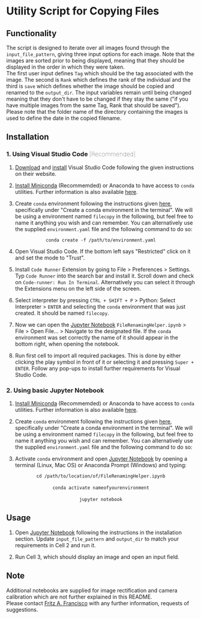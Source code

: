 # Utility Script for Copying Files

## Functionality 

The script is designed to iterate over all images found through the ```input_file_pattern```, giving three input options for each image. Note that the images are sorted prior to being displayed, meaning that they should be displayed in the order in which they were taken.  
 The first user input defines ```Tag``` which should be the tag associated with the image. The second is ```Rank``` which defines the rank of the individual and the third is ```save``` which defines whether the image should be copied and renamed to the ```output_dir```. The input variables remain until being changed meaning that they don't have to be changed if they stay the same ("if you have multiple images from the same Tag, Rank that should be saved"). Please note that the folder name of the directory containing the images is used to define the date in the copied filename.

## Installation

### 1. Using Visual Studio Code <font style="font-weight: 100">[Recommended]</font>

1. [Download](https://code.visualstudio.com/download) and [install](https://code.visualstudio.com/docs/getstarted/introvideos) Visual Studio Code following the given instructions on their website.

2. [Install Miniconda](https://docs.anaconda.com/miniconda/miniconda-install/) (Recommemded) or Anaconda to have access to ```conda``` utilities. Further information is also available [here](http://fritzfrancisco.thekaolab.com/assets/content/pdf/python_setup_guide_22092020.pdf).

3. Create ```conda``` environment following the instructions given [here](https://code.visualstudio.com/docs/python/environments), specifically under "Create a conda environment in the terminal". We will be using a environment named ```filecopy``` in the following, but feel free to name it anything you wish and can remember. You can alternatively use the supplied ```environment.yaml``` file and the following command to do so:

<p style="text-align: center;"><code>conda create -f /path/to/environment.yaml</code></p>

4. Open Visual Studio Code. If the bottom left says "Restricted" click on it and set the mode to "Trust".

5. Install ```Code Runner``` Extension by going to File > Preferences > Settings. Typ ```Code Runner``` into the search bar and install it. Scroll down and check on ```Code-runner: Run In Terminal```. Alternatively you can select it through the Extensions menu on the left side of the screen.

6. Select interpreter by pressing ```CTRL + SHIFT + P``` > Python: Select Interpreter > ```ENTER``` and selecting the ```conda``` environment that was just created. It should be named ```filecopy```.

7. Now we can open the [Jupyter Notebook](https://jupyter.org/) ```FileRenamingHelper.ipynb``` > File > Open File... > Navigate to the designated file. If the ```conda``` environment was set correctly the name of it should appear in the bottom right, when opening the notebook.

8. Run first cell to import all required packages. This is done by either clicking the play symbol in front of it or selecting it and pressing ```Super + ENTER```. Follow any pop-ups to install further requirements for Visual Studio Code.


### 2. Using basic Jupyter Notebook

1. [Install Miniconda](https://docs.anaconda.com/miniconda/miniconda-install/) (Recommemded) or Anaconda to have access to ```conda``` utilities. Further information is also available [here](http://fritzfrancisco.thekaolab.com/assets/content/pdf/python_setup_guide_22092020.pdf).

2. Create ```conda``` environment following the instructions given [here](https://code.visualstudio.com/docs/python/environments), specifically under "Create a conda environment in the terminal". We will be using a environment named ```filecopy``` in the following, but feel free to name it anything you wish and can remember. You can alternatively use the supplied ```environment.yaml``` file and the following command to do so:

3. Activate ```conda``` environment and open [Jupyter Notebook](https://jupyter.org/) by opening a terminal (Linux, Mac OS) or Anaconda Prompt (Windows) and typing:

<p style="text-align: center;"><code>cd /path/to/location/of/FileRenamingHelper.ipynb</code><br>
<br>
<code>conda activate nameofyourenvironment</code><br>
<br>
<code>jupyter notebook</code></p>

## Usage

1. Open [Jupyter Notebook](https://jupyter.org/) following the instructions in the installation section. Update ```input_file_pattern``` and ```output_dir``` to match your requirements in Cell 2 and run it. 

2. Run Cell 3, which should display an image and open an input field.

## Note
Additional notebooks are supplied for image rectification and camera calibration which are not further explained in this README.  
Please contact [Fritz A. Francisco](mailto:fritz.a.francisco@gmail.com?subject=[GitHub]%20Source%20Han%20Sans) with any further information, requests of suggestions. 
